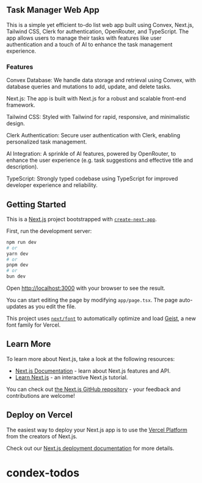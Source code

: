 ## Task Manager Web App

This is a simple yet efficient to-do list web app built using Convex, Next.js, Tailwind CSS, Clerk for authentication, OpenRouter, and TypeScript. The app allows users to manage their tasks with features like user authentication and a touch of AI to enhance the task management experience.

### Features

Convex Database: We handle data storage and retrieval using Convex, with database queries and mutations to add, update, and delete tasks.

Next.js: The app is built with Next.js for a robust and scalable front-end framework.

Tailwind CSS: Styled with Tailwind for rapid, responsive, and minimalistic design.

Clerk Authentication: Secure user authentication with Clerk, enabling personalized task management.

AI Integration: A sprinkle of AI features, powered by OpenRouter, to enhance the user experience (e.g. task suggestions and effective title and description).

TypeScript: Strongly typed codebase using TypeScript for improved developer experience and reliability.

## Getting Started

This is a [Next.js](https://nextjs.org) project bootstrapped with [`create-next-app`](https://nextjs.org/docs/app/api-reference/cli/create-next-app).


First, run the development server:

```bash
npm run dev
# or
yarn dev
# or
pnpm dev
# or
bun dev
```

Open [http://localhost:3000](http://localhost:3000) with your browser to see the result.

You can start editing the page by modifying `app/page.tsx`. The page auto-updates as you edit the file.

This project uses [`next/font`](https://nextjs.org/docs/app/building-your-application/optimizing/fonts) to automatically optimize and load [Geist](https://vercel.com/font), a new font family for Vercel.

## Learn More

To learn more about Next.js, take a look at the following resources:

- [Next.js Documentation](https://nextjs.org/docs) - learn about Next.js features and API.
- [Learn Next.js](https://nextjs.org/learn) - an interactive Next.js tutorial.

You can check out [the Next.js GitHub repository](https://github.com/vercel/next.js) - your feedback and contributions are welcome!

## Deploy on Vercel

The easiest way to deploy your Next.js app is to use the [Vercel Platform](https://vercel.com/new?utm_medium=default-template&filter=next.js&utm_source=create-next-app&utm_campaign=create-next-app-readme) from the creators of Next.js.

Check out our [Next.js deployment documentation](https://nextjs.org/docs/app/building-your-application/deploying) for more details.
# condex-todos
